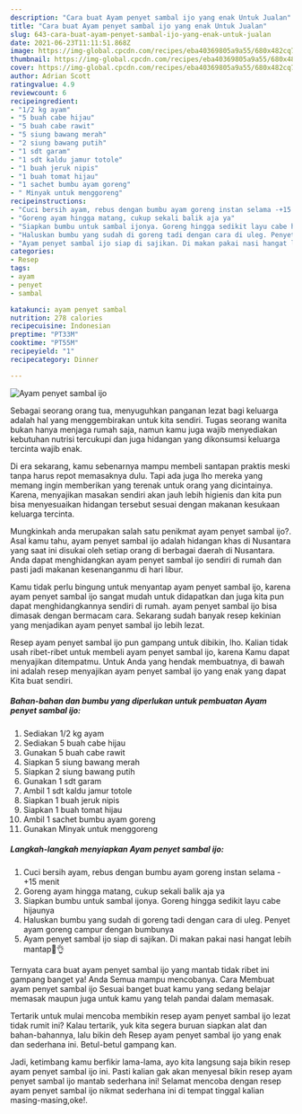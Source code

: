 ```yaml
---
description: "Cara buat Ayam penyet sambal ijo yang enak Untuk Jualan"
title: "Cara buat Ayam penyet sambal ijo yang enak Untuk Jualan"
slug: 643-cara-buat-ayam-penyet-sambal-ijo-yang-enak-untuk-jualan
date: 2021-06-23T11:11:51.868Z
image: https://img-global.cpcdn.com/recipes/eba40369805a9a55/680x482cq70/ayam-penyet-sambal-ijo-foto-resep-utama.jpg
thumbnail: https://img-global.cpcdn.com/recipes/eba40369805a9a55/680x482cq70/ayam-penyet-sambal-ijo-foto-resep-utama.jpg
cover: https://img-global.cpcdn.com/recipes/eba40369805a9a55/680x482cq70/ayam-penyet-sambal-ijo-foto-resep-utama.jpg
author: Adrian Scott
ratingvalue: 4.9
reviewcount: 6
recipeingredient:
- "1/2 kg ayam"
- "5 buah cabe hijau"
- "5 buah cabe rawit"
- "5 siung bawang merah"
- "2 siung bawang putih"
- "1 sdt garam"
- "1 sdt kaldu jamur totole"
- "1 buah jeruk nipis"
- "1 buah tomat hijau"
- "1 sachet bumbu ayam goreng"
- " Minyak untuk menggoreng"
recipeinstructions:
- "Cuci bersih ayam, rebus dengan bumbu ayam goreng instan selama -+15 menit"
- "Goreng ayam hingga matang, cukup sekali balik aja ya"
- "Siapkan bumbu untuk sambal ijonya. Goreng hingga sedikit layu cabe hijaunya"
- "Haluskan bumbu yang sudah di goreng tadi dengan cara di uleg. Penyet ayam goreng campur dengan bumbunya"
- "Ayam penyet sambal ijo siap di sajikan. Di makan pakai nasi hangat lebih mantap🥰👌"
categories:
- Resep
tags:
- ayam
- penyet
- sambal

katakunci: ayam penyet sambal 
nutrition: 278 calories
recipecuisine: Indonesian
preptime: "PT33M"
cooktime: "PT55M"
recipeyield: "1"
recipecategory: Dinner

---
```



![Ayam penyet sambal ijo](https://img-global.cpcdn.com/recipes/eba40369805a9a55/680x482cq70/ayam-penyet-sambal-ijo-foto-resep-utama.jpg)

Sebagai seorang orang tua, menyuguhkan panganan lezat bagi keluarga adalah hal yang menggembirakan untuk kita sendiri. Tugas seorang  wanita bukan hanya menjaga rumah saja, namun kamu juga wajib menyediakan kebutuhan nutrisi tercukupi dan juga hidangan yang dikonsumsi keluarga tercinta wajib enak.

Di era  sekarang, kamu sebenarnya mampu membeli santapan praktis meski tanpa harus repot memasaknya dulu. Tapi ada juga lho mereka yang memang ingin memberikan yang terenak untuk orang yang dicintainya. Karena, menyajikan masakan sendiri akan jauh lebih higienis dan kita pun bisa menyesuaikan hidangan tersebut sesuai dengan makanan kesukaan keluarga tercinta. 



Mungkinkah anda merupakan salah satu penikmat ayam penyet sambal ijo?. Asal kamu tahu, ayam penyet sambal ijo adalah hidangan khas di Nusantara yang saat ini disukai oleh setiap orang di berbagai daerah di Nusantara. Anda dapat menghidangkan ayam penyet sambal ijo sendiri di rumah dan pasti jadi makanan kesenanganmu di hari libur.

Kamu tidak perlu bingung untuk menyantap ayam penyet sambal ijo, karena ayam penyet sambal ijo sangat mudah untuk didapatkan dan juga kita pun dapat menghidangkannya sendiri di rumah. ayam penyet sambal ijo bisa dimasak dengan bermacam cara. Sekarang sudah banyak resep kekinian yang menjadikan ayam penyet sambal ijo lebih lezat.

Resep ayam penyet sambal ijo pun gampang untuk dibikin, lho. Kalian tidak usah ribet-ribet untuk membeli ayam penyet sambal ijo, karena Kamu dapat menyajikan ditempatmu. Untuk Anda yang hendak membuatnya, di bawah ini adalah resep menyajikan ayam penyet sambal ijo yang enak yang dapat Kita buat sendiri.

<!--inarticleads1-->

##### Bahan-bahan dan bumbu yang diperlukan untuk pembuatan Ayam penyet sambal ijo:

1. Sediakan 1/2 kg ayam
1. Sediakan 5 buah cabe hijau
1. Gunakan 5 buah cabe rawit
1. Siapkan 5 siung bawang merah
1. Siapkan 2 siung bawang putih
1. Gunakan 1 sdt garam
1. Ambil 1 sdt kaldu jamur totole
1. Siapkan 1 buah jeruk nipis
1. Siapkan 1 buah tomat hijau
1. Ambil 1 sachet bumbu ayam goreng
1. Gunakan  Minyak untuk menggoreng




<!--inarticleads2-->

##### Langkah-langkah menyiapkan Ayam penyet sambal ijo:

1. Cuci bersih ayam, rebus dengan bumbu ayam goreng instan selama -+15 menit
1. Goreng ayam hingga matang, cukup sekali balik aja ya
1. Siapkan bumbu untuk sambal ijonya. Goreng hingga sedikit layu cabe hijaunya
1. Haluskan bumbu yang sudah di goreng tadi dengan cara di uleg. Penyet ayam goreng campur dengan bumbunya
1. Ayam penyet sambal ijo siap di sajikan. Di makan pakai nasi hangat lebih mantap🥰👌




Ternyata cara buat ayam penyet sambal ijo yang mantab tidak ribet ini gampang banget ya! Anda Semua mampu mencobanya. Cara Membuat ayam penyet sambal ijo Sesuai banget buat kamu yang sedang belajar memasak maupun juga untuk kamu yang telah pandai dalam memasak.

Tertarik untuk mulai mencoba membikin resep ayam penyet sambal ijo lezat tidak rumit ini? Kalau tertarik, yuk kita segera buruan siapkan alat dan bahan-bahannya, lalu bikin deh Resep ayam penyet sambal ijo yang enak dan sederhana ini. Betul-betul gampang kan. 

Jadi, ketimbang kamu berfikir lama-lama, ayo kita langsung saja bikin resep ayam penyet sambal ijo ini. Pasti kalian gak akan menyesal bikin resep ayam penyet sambal ijo mantab sederhana ini! Selamat mencoba dengan resep ayam penyet sambal ijo nikmat sederhana ini di tempat tinggal kalian masing-masing,oke!.

